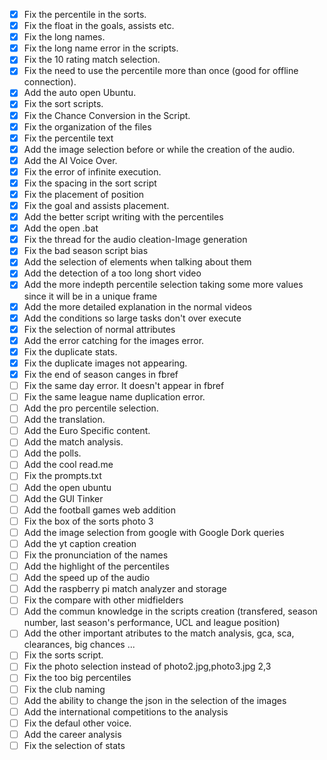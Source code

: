 - [x] Fix the percentile in the sorts.
- [x] Fix the float in the goals, assists etc.
- [x] Fix the long names.
- [x] Fix the long name error in the scripts.
- [x] Fix the 10 rating match selection.
- [x] Fix the need to use the percentile more than once (good for offline connection).
- [x] Add the auto open Ubuntu.
- [x] Fix the sort scripts.
- [x] Fix the Chance Conversion in the Script.
- [x] Fix the organization of the files
- [x] Fix the percentile text
- [x] Add the image selection before or while the creation of the audio.
- [x] Add the AI Voice Over.
- [x] Fix the error of infinite execution.
- [x] Fix the spacing in the sort script
- [x] Fix the placement of position
- [x] Fix the goal and assists placement.
- [x] Add the better script writing with the percentiles
- [x] Add the open .bat
- [x] Fix the thread for the audio cleation-Image generation
- [x] Fix the bad season script bias
- [x] Add the selection of elements when talking about them
- [x] Add the detection of a too long short video
- [x] Add the more indepth percentile selection taking some more values since it will be in a unique frame
- [x] Add the more detailed explanation in the normal videos
- [x] Add the conditions so large tasks don't over execute
- [x] Fix the selection of normal attributes
- [x] Add the error catching for the images error.
- [x] Fix the duplicate stats.
- [x] Fix the duplicate images not appearing.
- [X] Fix the end of season canges in fbref
- [ ] Fix the same day error. It doesn't appear in fbref
- [ ] Fix the same league name duplication error.
- [ ] Add the pro percentile selection.
- [ ] Add the translation.
- [ ] Add the Euro Specific content.
- [ ] Add the match analysis.
- [ ] Add the polls.
- [ ] Add the cool read.me
- [ ] Fix the prompts.txt
- [ ] Add the open ubuntu
- [ ] Add the GUI Tinker
- [ ] Add the football games web addition
- [ ] Fix the box of the sorts photo 3
- [ ] Add the image selection from google with Google Dork queries
- [ ] Add the yt caption creation
- [ ] Fix the pronunciation of the names
- [ ] Add the highlight of the percentiles
- [ ] Add the speed up of the audio
- [ ] Add the raspberry pi match analyzer and storage
- [ ] Fix the compare with other midfielders
- [ ] Add the commun knowledge in the scripts creation (transfered, season number, last season's performance, UCL and league position)
- [ ] Add the other important atributes to the match analysis, gca, sca, clearances, big chances ...
- [ ] Fix the sorts script.
- [ ] Fix the photo selection instead of photo2.jpg,photo3.jpg 2,3
- [ ] Fix the too big percentiles
- [ ] Fix the club naming
- [ ] Add the ability to change the json in the selection of the images
- [ ] Add the international competitions to the analysis
- [ ] Fix the defaul other voice.
- [ ] Add the career analysis
- [ ] Fix the selection of stats
